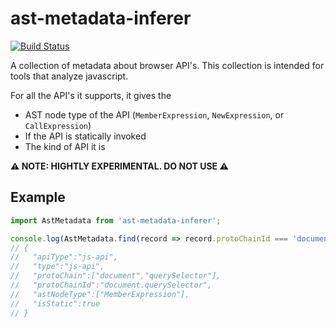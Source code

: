 ast-metadata-inferer
======================
[![Build Status](https://travis-ci.org/amilajack/ast-metadata-inferer.svg?branch=master&maxAge=2592)](https://travis-ci.org/amilajack/ast-metadata-inferer)

A collection of metadata about browser API's. This collection is intended for tools that analyze javascript.

For all the API's it supports, it gives the
* AST node type of the API (`MemberExpression`, `NewExpression`, or `CallExpression`)
* If the API is statically invoked
* The kind of API it is

**⚠️ NOTE: HIGHTLY EXPERIMENTAL. DO NOT USE ️️⚠️**

## Example
```js
import AstMetadata from 'ast-metadata-inferer';

console.log(AstMetadata.find(record => record.protoChainId === 'document.querySelector'))
// {
//   "apiType":"js-api",
//   "type":"js-api",
//   "protoChain":["document","querySelector"],
//   "protoChainId":"document.querySelector",
//   "astNodeType":["MemberExpression"],
//   "isStatic":true
// }
```
